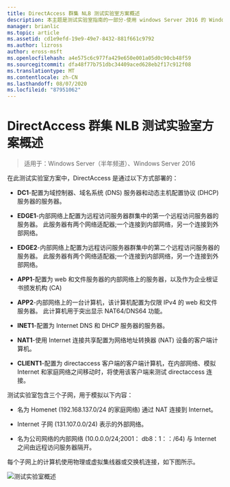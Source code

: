 ```yaml
---
title: DirectAccess 群集 NLB 测试实验室方案概述
description: 本主题是测试实验室指南的一部分-使用 windows Server 2016 的 Windows NLB 在群集中演示 DirectAccess
manager: brianlic
ms.topic: article
ms.assetid: cd1e9efd-19e9-49e7-8432-881f661c9792
ms.author: lizross
author: eross-msft
ms.openlocfilehash: a4e575c6c977fa429e650e001a05d0c90cb48f59
ms.sourcegitcommit: dfa48f77b751dbc34409aced628eb2f17c912f08
ms.translationtype: MT
ms.contentlocale: zh-CN
ms.lasthandoff: 08/07/2020
ms.locfileid: "87951062"
---
```

# <a name="overview-of-the-directaccess-cluster-nlb-test-lab-scenario"></a>DirectAccess 群集 NLB 测试实验室方案概述

>适用于：Windows Server（半年频道）、Windows Server 2016

在此测试实验室方案中，DirectAccess 是通过以下方式部署的：

-   **DC1**-配置为域控制器、域名系统 (DNS) 服务器和动态主机配置协议 (DHCP) 服务器的服务器。

-   **EDGE1**-内部网络上配置为远程访问服务器群集中的第一个远程访问服务器的服务器。 此服务器有两个网络适配器;一个连接到内部网络，另一个连接到外部网络。

-   **EDGE2**-内部网络上配置为远程访问服务器群集中的第二个远程访问服务器的服务器。 此服务器有两个网络适配器;一个连接到内部网络，另一个连接到外部网络。

-   **APP1**-配置为 web 和文件服务器的内部网络上的服务器，以及作为企业根证书颁发机构 (CA) 

-   **APP2**-内部网络上的一台计算机，该计算机配置为仅限 IPv4 的 web 和文件服务器。 此计算机用于突出显示 NAT64/DNS64 功能。

-   **INET1**-配置为 Internet DNS 和 DHCP 服务器的服务器。

-   **NAT1**-使用 Internet 连接共享配置为网络地址转换器 (NAT) 设备的客户端计算机。

-   **CLIENT1**-配置为 directaccess 客户端的客户端计算机，在内部网络、模拟 Internet 和家庭网络之间移动时，将使用该客户端来测试 directaccess 连接。

测试实验室包含三个子网，用于模拟以下内容：

-   名为 Homenet (192.168.137.0/24 的家庭网络) 通过 NAT 连接到 Internet。

-   Internet 子网 (131.107.0.0/24) 表示的外部网络。

-   名为公司网络的内部网络 (10.0.0.0/24;2001： db8：1：：/64) 与 Internet 之间由远程访问服务器隔开。

每个子网上的计算机使用物理或虚拟集线器或交换机连接，如下图所示。

![测试实验室概述](../../../media/Overview-of-the-Test-Lab-Scenario_5/TLG_DA_Cluster.png)




